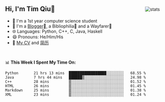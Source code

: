 <p>
<img src="https://github-readme-stats.vercel.app/api?username=qyxtim&show_icons=true" alt="stats" align="right" style="padding-top:20px"/>
</p>

## Hi, I'm Tim Qiu👋

- 🔭 I'm a 1st year computer science student
- 🌱 I'm a [Blogger](https://blog.blinkstar.cn)📝, a Bibliophilia📕 and a Wayfarer🚶
- 🌐 Languages: Python, C++, C, Java, Haskell
- 😄 Pronouns: He/Him/His
- 📄 [My CV](./cv.pdf) and [简历](./cv-ch.pdf)

<br>

📊 **This Week I Spent My Time On:**
<!--START_SECTION:waka-->

```text
Python       21 hrs 13 mins  █████████████████░░░░░░░░   68.55 %
Java         7 hrs 44 mins   ██████▒░░░░░░░░░░░░░░░░░░   24.98 %
C++          28 mins         ▒░░░░░░░░░░░░░░░░░░░░░░░░   01.52 %
HTML         26 mins         ▒░░░░░░░░░░░░░░░░░░░░░░░░   01.45 %
Markdown     25 mins         ▒░░░░░░░░░░░░░░░░░░░░░░░░   01.38 %
XML          23 mins         ▒░░░░░░░░░░░░░░░░░░░░░░░░   01.24 %
```

<!--END_SECTION:waka-->
